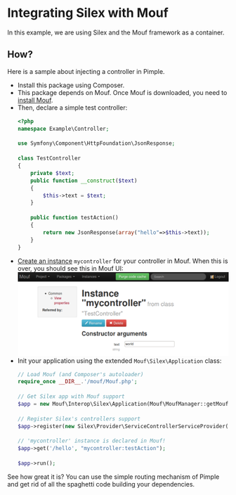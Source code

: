 Integrating Silex with Mouf
===========================

In this example, we are using Silex and the Mouf framework as a container.

How?
----

Here is a sample about injecting a controller in Pimple.

- Install this package using Composer.
- This package depends on Mouf. Once Mouf is downloaded,
  you need to [install Mouf](http://mouf-php.com/packages/mouf/mouf/doc/installing_mouf.md).
- Then, declare a simple test controller:
  ```php
  <?php
  namespace Example\Controller;

  use Symfony\Component\HttpFoundation\JsonResponse;

  class TestController
  {
  	  private $text;
  	  public function __construct($text)
  	  {
  		  $this->text = $text;
  	  }

  	  public function testAction()
  	  {
  		  return new JsonResponse(array("hello"=>$this->text));
  	  }
  }
  ```
- [Create an instance](http://mouf-php.com/packages/mouf/mouf/version/2.0-dev/doc/mouf_di_ui.md) `mycontroller` for your controller in Mouf.
  When this is over, you should see this in Mouf UI:  
  ![Controller's instance](images/mycontroller_instance.png)
- Init your application using the extended `Mouf\Silex\Application` class:
  ```php
  // Load Mouf (and Composer's autoloader)
  require_once __DIR__.'/mouf/Mouf.php';

  // Get Silex app with Mouf support
  $app = new Mouf\Interop\Silex\Application(Mouf\MoufManager::getMoufManager());

  // Register Silex's controllers support
  $app->register(new Silex\Provider\ServiceControllerServiceProvider());

  // 'mycontroller' instance is declared in Mouf!
  $app->get('/hello', "mycontroller:testAction");

  $app->run();  
  ```
  
See how great it is? You can use the simple routing mechanism of Pimple and get rid of all the
spaghetti code building your dependencies.
